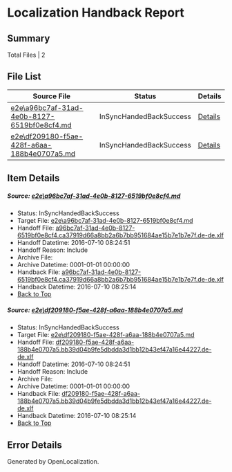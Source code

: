 # <a name='report-top'></a> Localization Handback Report

## Summary
 Total Files | 2

## File List
 Source File | Status | Details 
 ----------- | ------ | ------- 
 [e2e\a96bc7af-31ad-4e0b-8127-6519bf0e8cf4.md](https://github.com/OpenLocalizationTestOrg/oltest/blob/600680c59c428a35cf21feca2f8c3c048a2153b4/e2e/a96bc7af-31ad-4e0b-8127-6519bf0e8cf4.md) | InSyncHandedBackSuccess | [Details](#356cc44627a8820c77baf24d79c5c21215ac1b347)
 [e2e\df209180-f5ae-428f-a6aa-188b4e0707a5.md](https://github.com/OpenLocalizationTestOrg/oltest/blob/600680c59c428a35cf21feca2f8c3c048a2153b4/e2e/df209180-f5ae-428f-a6aa-188b4e0707a5.md) | InSyncHandedBackSuccess | [Details](#9691579ee7acb54808456808e01a0de16ab5cdd99)

## Item Details
##### <a name='356cc44627a8820c77baf24d79c5c21215ac1b347'></a> Source: [e2e\a96bc7af-31ad-4e0b-8127-6519bf0e8cf4.md](https://github.com/OpenLocalizationTestOrg/oltest/blob/600680c59c428a35cf21feca2f8c3c048a2153b4/e2e/a96bc7af-31ad-4e0b-8127-6519bf0e8cf4.md)
* Status: InSyncHandedBackSuccess
* Target File: [e2e\a96bc7af-31ad-4e0b-8127-6519bf0e8cf4.md](https://github.com/OpenLocalizationTestOrg/oltest-dede-fly/blob/514342d0372fe35c7a425479a1c6ab7423d7abdc/e2e/a96bc7af-31ad-4e0b-8127-6519bf0e8cf4.md)
* Handoff File: [a96bc7af-31ad-4e0b-8127-6519bf0e8cf4.ca37919d66a8bb2a6b7bb951684ae15b7e1b7e7f.de-de.xlf](https://github.com/OpenLocalizationTestOrg/olhandoff-e2e/blob/3aa97a2bb000fd6a411766b9881f1b4142d90435/ol-handoff/OpenLocalizationTestOrg/oltest-dede-fly/ci/a96bc7af-31ad-4e0b-8127-6519bf0e8cf4.ca37919d66a8bb2a6b7bb951684ae15b7e1b7e7f.de-de.xlf)
* Handoff Datetime: 2016-07-10 08:24:51
* Handoff Reason: Include
* Archive File: 
* Archive Datetime: 0001-01-01 00:00:00
* Handback File: [a96bc7af-31ad-4e0b-8127-6519bf0e8cf4.ca37919d66a8bb2a6b7bb951684ae15b7e1b7e7f.de-de.xlf](https://github.com/OpenLocalizationTestOrg/olhandback-e2e/blob/1a3b16058de5e403316abbd1028e94031d06d1c9/ol-handback/OpenLocalizationTestOrg/oltest-dede-fly/ci/a96bc7af-31ad-4e0b-8127-6519bf0e8cf4.ca37919d66a8bb2a6b7bb951684ae15b7e1b7e7f.de-de.xlf)
* Handback Datetime: 2016-07-10 08:25:14
* [Back to Top](#report-top)

##### <a name='9691579ee7acb54808456808e01a0de16ab5cdd99'></a> Source: [e2e\df209180-f5ae-428f-a6aa-188b4e0707a5.md](https://github.com/OpenLocalizationTestOrg/oltest/blob/600680c59c428a35cf21feca2f8c3c048a2153b4/e2e/df209180-f5ae-428f-a6aa-188b4e0707a5.md)
* Status: InSyncHandedBackSuccess
* Target File: [e2e\df209180-f5ae-428f-a6aa-188b4e0707a5.md](https://github.com/OpenLocalizationTestOrg/oltest-dede-fly/blob/514342d0372fe35c7a425479a1c6ab7423d7abdc/e2e/df209180-f5ae-428f-a6aa-188b4e0707a5.md)
* Handoff File: [df209180-f5ae-428f-a6aa-188b4e0707a5.bb39d04b9fe5dbdda3d1bb12b43ef47a16e44227.de-de.xlf](https://github.com/OpenLocalizationTestOrg/olhandoff-e2e/blob/3aa97a2bb000fd6a411766b9881f1b4142d90435/ol-handoff/OpenLocalizationTestOrg/oltest-dede-fly/ci/df209180-f5ae-428f-a6aa-188b4e0707a5.bb39d04b9fe5dbdda3d1bb12b43ef47a16e44227.de-de.xlf)
* Handoff Datetime: 2016-07-10 08:24:51
* Handoff Reason: Include
* Archive File: 
* Archive Datetime: 0001-01-01 00:00:00
* Handback File: [df209180-f5ae-428f-a6aa-188b4e0707a5.bb39d04b9fe5dbdda3d1bb12b43ef47a16e44227.de-de.xlf](https://github.com/OpenLocalizationTestOrg/olhandback-e2e/blob/1a3b16058de5e403316abbd1028e94031d06d1c9/ol-handback/OpenLocalizationTestOrg/oltest-dede-fly/ci/df209180-f5ae-428f-a6aa-188b4e0707a5.bb39d04b9fe5dbdda3d1bb12b43ef47a16e44227.de-de.xlf)
* Handback Datetime: 2016-07-10 08:25:14
* [Back to Top](#report-top)


## Error Details

Generated by OpenLocalization.
